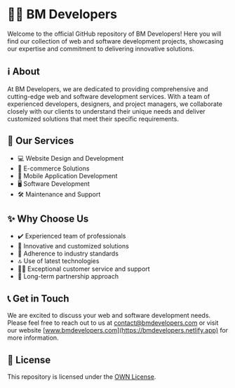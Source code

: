 # 👨‍💻 BM Developers

Welcome to the official GitHub repository of BM Developers! Here you will find our collection of web and software development projects, showcasing our expertise and commitment to delivering innovative solutions.

## ℹ️ About

At BM Developers, we are dedicated to providing comprehensive and cutting-edge web and software development services. With a team of experienced developers, designers, and project managers, we collaborate closely with our clients to understand their unique needs and deliver customized solutions that meet their specific requirements.

## 🚀 Our Services

- 💻 Website Design and Development
- 🛒 E-commerce Solutions
- 📱 Mobile Application Development
- 🖥️ Software Development
- 🛠️ Maintenance and Support

## ✨ Why Choose Us

- ✔️ Experienced team of professionals
- 🎯 Innovative and customized solutions
- 🌟 Adherence to industry standards
- 🔝 Use of latest technologies
- 💁‍♀️ Exceptional customer service and support
- 🤝 Long-term partnership approach

## 📞 Get in Touch

We are excited to discuss your web and software development needs. Please feel free to reach out to us at [contact@bmdevelopers.com](mailto:contact@bmdevelopers.com) or visit our website [www.bmdevelopers.com](https://bmdevelopers.netlify.app) for more information.

## 📝 License

This repository is licensed under the [OWN License](LICENSE).
